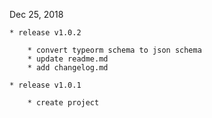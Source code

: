 Dec 25, 2018

    * release v1.0.2

        * convert typeorm schema to json schema
        * update readme.md
        * add changelog.md

    * release v1.0.1

        * create project